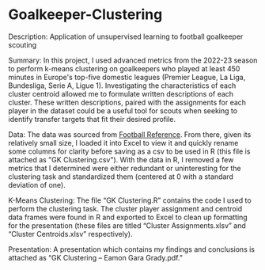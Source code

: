 # Goalkeeper-Clustering

Description: Application of unsupervised learning to football goalkeeper scouting

Summary: In this project, I used advanced metrics from the 2022-23 season to perform k-means clustering on goalkeepers who played at least 450 minutes in Europe's top-five domestic leagues (Premier League, La Liga, Bundesliga, Serie A, Ligue 1). Investigating the characteristics of each cluster centroid allowed me to formulate written descriptions of each cluster. These written descriptions, paired with the assignments for each player in the dataset could be a useful tool for scouts when seeking to identify transfer targets that fit their desired profile.

Data: The data was sourced from [Football Reference]([url](https://fbref.com/en/comps/Big5/keepersadv/players/Big-5-European-Leagues-Stats)https://fbref.com/en/comps/Big5/keepersadv/players/Big-5-European-Leagues-Stats). From there, given its relatively small size, I loaded it into Excel to view it and quickly rename some columns for clarity before saving as a csv to be used in R (this file is attached as "GK Clustering.csv"). With the data in R, I removed a few metrics that I determined were either redundant or uninteresting for the clustering task and standardized them (centered at 0 with a standard deviation of one).

K-Means Clustering: The file “GK Clustering.R” contains the code I used to perform the clustering task. The cluster player assignment and centroid data frames were found in R and exported to Excel to clean up formatting for the presentation (these files are titled “Cluster Assignments.xlsv” and “Cluster Centroids.xlsv” respectively).

Presentation: A presentation which contains my findings and conclusions is attached as “GK Clustering – Eamon Gara Grady.pdf.”
